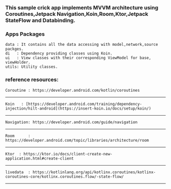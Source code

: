 ### This sample crick app implements MVVM architecture using Coroutines,Jetpack Navigation,Koin,Room,Ktor,Jetpack StateFlow and Databinding.

### Apps Packages 


    data : It contains all the data accessing with model,network,source packges.
    di   : Dependency providing classes using Koin.
    ui   : View classes with their corresponding ViewModel for base, viewHolder.
    utils: Utility classes.


### reference resources:


    Coroutine : https://developer.android.com/kotlin/coroutines
***

    Koin   : [https://developer.android.com/training/dependency-injection/hilt-android](https://insert-koin.io/docs/setup/koin/)
***
    Navigation: https://developer.android.com/guide/navigation
***
    Room      : https://developer.android.com/topic/libraries/architecture/room
***
    Ktor  : https://ktor.io/docs/client-create-new-application.html#create-client
***
    livedata  : https://kotlinlang.org/api/kotlinx.coroutines/kotlinx-coroutines-core/kotlinx.coroutines.flow/-state-flow/
***
